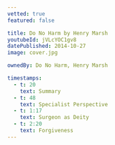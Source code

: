 ```yaml
---
vetted: true
featured: false

title: Do No Harm by Henry Marsh
youtubeId: jVLcYOC1gv8
datePublished: 2014-10-27
image: cover.jpg

ownedBy: Do No Harm, Henry Marsh

timestamps:
  - t: 20
    text: Summary
  - t: 48
    text: Specialist Perspective
  - t: 1:17
    text: Surgeon as Deity
  - t: 2:20
    text: Forgiveness
---
```

